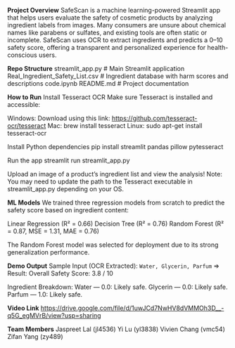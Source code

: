 **Project Overview**
SafeScan is a machine learning-powered Streamlit app that helps users evaluate the safety of cosmetic products by analyzing ingredient labels from images. Many consumers are unsure about chemical names like parabens or sulfates, and existing tools are often static or incomplete. SafeScan uses OCR to extract ingredients and predicts a 0–10 safety score, offering a transparent and personalized experience for health-conscious users.

**Repo Structure**
streamlit_app.py                     # Main Streamlit application
Real_Ingredient_Safety_List.csv      # Ingredient database with harm scores and descriptions
code.ipynb
README.md                            # Project documentation

**How to Run**
Install Tesseract OCR
Make sure Tesseract is installed and accessible:

Windows: Download using this link: https://github.com/tesseract-ocr/tesseract 
Mac: brew install tesseract
Linux: sudo apt-get install tesseract-ocr

Install Python dependencies
pip install streamlit pandas pillow pytesseract

Run the app
streamlit run streamlit_app.py

Upload an image of a product’s ingredient list and view the analysis!
Note: You may need to update the path to the Tesseract executable in streamlit_app.py depending on your OS.

**ML Models**
We trained three regression models from scratch to predict the safety score based on ingredient content:

Linear Regression (R² = 0.66)
Decision Tree (R² = 0.76)
Random Forest (R² = 0.87, MSE = 1.31, MAE = 0.76)

The Random Forest model was selected for deployment due to its strong generalization performance.


**Demo Output**
Sample Input (OCR Extracted): `Water, Glycerin, Parfum` 
=> Result: Overall Safety Score: 3.8 / 10

Ingredient Breakdown:
Water — 0.0: Likely safe.
Glycerin — 0.0: Likely safe.
Parfum — 1.0: Likely safe.

**Video Link**
https://drive.google.com/file/d/1uwJCd7NwHV8dVMMOh3D__-q5G_egMVrB/view?usp=sharing 

**Team Members**
Jaspreet Lal (jl4536)
Yi Lu (yl3838)
Vivien Chang (vmc54)
Zifan Yang (zy489)
